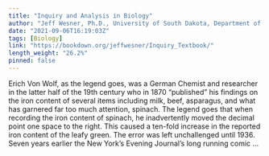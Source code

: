 ```yaml
---
title: "Inquiry and Analysis in Biology"
author: "Jeff Wesner, Ph.D., University of South Dakota, Department of Biology, Joseph Raiche, Ph.D., University of South Dakota, Department of English"
date: "2021-09-06T16:19:03Z"
tags: [Biology]
link: "https://bookdown.org/jeffwesner/Inquiry_Textbook/"
length_weight: "26.2%"
pinned: false
---
```


Erich Von Wolf, as the legend goes, was a German Chemist and researcher in the latter half of the 19th century who in 1870 “published” his findings on the iron content of several items including milk, beef, asparagus, and what has garnered far too much attention, spinach. The legend goes that when recording the iron content of spinach, he inadvertently moved the decimal point one space to the right. This caused a ten-fold increase in the reported iron content of the leafy green. The error was left unchallenged until 1936. Seven years earlier the New York’s Evening Journal’s long running comic  ...
